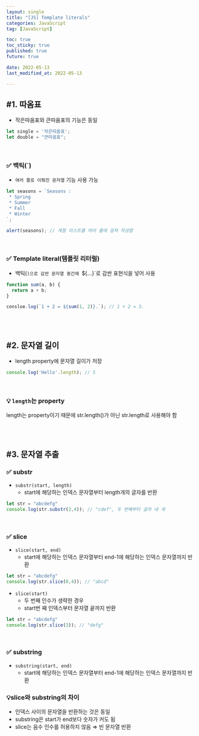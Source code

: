 ```yaml
---
layout: single
title: "[JS] Template literals"
categories: JavaScript
tag: [JavaScript]

toc: true
toc_sticky: true
published: true
future: true

date: 2022-05-13
last_modified_at: 2022-05-13

---
```


## #1. 따옴표

- 작은따옴표와 큰따옴표의 기능은 동일

```jsx
let single = '작은따옴표';
let double = "큰따옴표";
```

<br />

### ✅ 백틱(`)

- `여러 줄로 이뤄진 문자열` 기능 사용 가능

```jsx
let seasons = `Seasons :
 * Spring
 * Summer
 * Fall
 * Winter
`;

alert(seasons); // 계절 리스트를 여러 줄에 걸쳐 작성함
```

<br />

### ✅ Template literal(템플릿 리터럴)

- 백틱(`)으로 감싼 문자열 중간에 `${…}`로 감싼 표현식을 넣어 사용

```jsx
function sum(a, b) {
  return a + b;
}

consloe.log(`1 + 2 = ${sum(1, 2)}.`); // 1 + 2 = 3.
```

<br />

<br />

## #2. 문자열 길이

- length property에 문자열 길이가 저장

```jsx
console.log('Hello'.length); // 5
```

<br />

### 💡 `length`는 property

length는 property이기 때문에 str.length()가 아닌 str.length로 사용해야 함

 

<br />

<br />

## #3. 문자열 추출

### ✅ substr

- `substr(start, length)`
    - start에 해당하는 인덱스 문자열부터 length개의 글자를 반환

```jsx
let str = "abcdefg"
console.log(str.substr(2,4)); // "cdef", 두 번째부터 글자 네 개 
```

<br />

### ✅ slice

- `slice(start, end)`
    - start에 해당하는 인덱스 문자열부터 end-1에 해당하는 인덱스 문자열까지 반환

```jsx
let str = "abcdefg"
console.log(str.slice(0,4)); // "abcd"
```

- `slice(start)`
    - 두 번째 인수가 생략한 경우
    - start번 째 인덱스부터 문자열 끝까지 반환

```jsx
let str = "abcdefg"
console.log(str.slice(3)); // "defg"
```

<br />

### ✅ substring

- `substring(start, end)`
    - start에 해당하는 인덱스 문자열부터 end-1에 해당하는 인덱스 문자열까지 반환

### 💡slice와 substring의 차이

- 인덱스 사이의 문자열을 반환하는 것은 동일
- substring은 start가 end보다 숫자가 커도 됨
- slice는 음수 인수를 허용하지 않음 ⇒ 빈 문자열 반환

<br />

